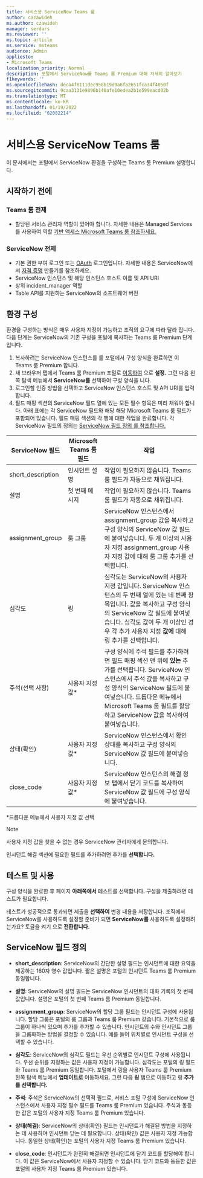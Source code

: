 ```yaml
---
title: 서비스용 ServiceNow Teams 룸
author: cazawideh
ms.author: czawideh
manager: serdars
ms.reviewer: ''
ms.topic: article
ms.service: msteams
audience: Admin
appliesto:
- Microsoft Teams
localization_priority: Normal
description: 포털에서 ServiceNow를 Teams 룸 Premium 대해 자세히 알아보기
f1keywords: ''
ms.openlocfilehash: deca4f8111dec958b19d9a6fa2651fca34f4050f
ms.sourcegitcommit: 9caa3131e9896b140afe10edea2b1e599eacd02b
ms.translationtype: MT
ms.contentlocale: ko-KR
ms.lasthandoff: 01/19/2022
ms.locfileid: "62082214"
---
```

# <a name="configure-servicenow-for-teams-rooms"></a>서비스용 ServiceNow Teams 룸

이 문서에서는 포털에서 ServiceNow 환경을 구성하는 Teams 룸 Premium 설명합니다.

## <a name="before-you-begin"></a>시작하기 전에

### <a name="teams-rooms-prerequisites"></a>Teams 룸 전제

- 할당된 서비스 관리자 역할이 있어야 합니다. 자세한 내용은 Managed Services 를 사용하여 역할 [기반 액세스 Microsoft Teams 룸 참조하세요.](microsoft-teams-rooms-premium-rbac.md)

### <a name="servicenow-prerequisites"></a>ServiceNow 전제

- 기본 권한 부여 로그인 또는 [OAuth](https://docs.servicenow.com/bundle/rome-platform-administration/page/administer/security/concept/c_OAuthApplications.html) 로그인입니다. 자세한 내용은 ServiceNow에서 [자격 증명](https://developer.servicenow.com/dev.do#!/learn/learning-plans/rome/servicenow_application_developer/app_store_learnv2_rest_rome_creating_credentials) 만들기를 참조하세요.
- ServiceNow 인스턴스 및 해당 인스턴스 호스트 이름 및 API URI
- 상위 incident_manager 역할
- Table API를 지원하는 ServiceNow의 소프트웨어 버전

## <a name="configure-your-environment"></a>환경 구성

환경을 구성하는 방식은 매우 사용자 지정이 가능하고 조직의 요구에 따라 달라 집니다. 다음 단계는 ServiceNow의 기존 구성을 포털에 복사하는 Teams 룸 Premium 단계입니다.

1. 복사하려는 ServiceNow 인스턴스를 를 포털에서 구성 양식을 완료하면 이 Teams 룸 Premium 합니다.
2. 새 브라우저 탭에서 Teams 룸 Premium 포털로 [이동하여](https://portal.rooms.microsoft.com/) 으로 **설정.** 그런 다음 왼쪽 탐색 메뉴에서 **ServiceNow를** 선택하여 구성 양식을 니다.
3. 로그인할 인증 방법을 선택하고 ServiceNow 인스턴스 호스트 및 API URI를 입력합니다.
4. 필드 매핑 섹션의 ServiceNow 필드 열에 있는 모든 필수 항목은 미리 채워야 합니다. 아래 표에는 각 ServiceNow 필드와 해당 해당 Microsoft Teams 룸 필드가 포함되어 있습니다. 필드 매핑 섹션의 각 행에 대한 작업을 완료합니다. 각 ServiceNow 필드의 정의는 [ServiceNow 필드 정의 를 참조합니다.](#servicenow-field-definitions)

| ServiceNow 필드 | Microsoft Teams 룸 필드 | 작업 |
| --- | --- | --- |
| short_description | 인시던트 설명 | 작업이 필요하지 않습니다. Teams 룸 필드가 자동으로 채워집니다. |
| 설명 | 첫 번째 메시지 | 작업이 필요하지 않습니다. Teams 룸 필드가 자동으로 채워집니다. |
| assignment_group | 룸 그룹 | ServiceNow 인스턴스에서 assignment_group 값을 복사하고 구성 양식의 ServiceNow 값 필드에 붙여넣습니다. 두 개 이상의 사용자 지정 assignment_group  사용자 지정 값에 대해 룸 그룹 추가를 선택합니다. |
| 심각도 | 링 | 심각도는 ServiceNow의 사용자 지정 값입니다. ServiceNow 인스턴스의 두 번째 열에 있는 네 번째 항목입니다. 값을 복사하고 구성 양식의 ServiceNow 값 필드에 붙여넣습니다. 심각도 값이 두 개 이상인 경우 각 추가 사용자 지정 **값에** 대해 링 추가를 선택합니다. |
| 주석(선택 사항) | 사용자 지정 값* | 구성 양식에 주석 필드를 추가하려면 필드 매핑 섹션 맨 위에 **있는** 추가를 선택합니다. ServiceNow 인스턴스에서 주석 값을 복사하고 구성 양식의 ServiceNow 필드에 붙여넣습니다. 드롭다운 메뉴에서 Microsoft Teams 룸 필드를 할당하고 ServiceNow 값을 복사하여 붙여넣습니다. |
| 상태(확인) | 사용자 지정 값* | ServiceNow 인스턴스에서 확인 상태를 복사하고 구성 양식의 ServiceNow 값 필드에 붙여넣습니다. |
| close_code | 사용자 지정 값* | ServiceNow 인스턴스의 해결 정보 탭에서 닫기 코드를 복사하여 ServiceNow 값 필드에 구성 양식에 붙여넣습니다.  |

*드롭다운 메뉴에서 사용자 지정 값 선택

>[!NOTE]
>사용자 지정 값을 찾을 수 없는 경우 ServiceNow 관리자에게 문의합니다.

인시던트 해결 섹션에 필요한 필드를 추가하려면 추가를 **선택합니다.**

## <a name="test-and-enable"></a>테스트 및 사용

구성 양식을 완료한 후 페이지 **아래쪽에서** 테스트를 선택합니다. 구성을 제출하려면 테스트가 필요합니다.

테스트가 성공적으로 통과되면 제출을 **선택하여** 변경 내용을 저장합니다. 조직에서 ServiceNow를 사용하도록 설정할 준비가 되면 **ServiceNow를** 사용하도록 설정하려는가요? 토글을 켜기 으로 **전환합니다.**

## <a name="servicenow-field-definitions"></a>ServiceNow 필드 정의

- **short_description**: ServiceNow의 간단한 설명 필드는 인시던트에 대한 요약을 제공하는 160자 영수 값입니다. 짧은 설명은 포털의 인시던트 Teams 룸 Premium 동일합니다.

- **설명**: ServiceNow의 설명 필드는 ServiceNow 인시던트의 대화 기록의 첫 번째 값입니다. 설명은 포털의 첫 번째 Teams 룸 Premium 동일합니다.

- **assignment_group**: ServiceNow의 할당 그룹 필드는 인시던트 구성에 사용됩니다. 할당 그룹은 포털의 룸 그룹과 Teams 룸 Premium 같습니다. 기본적으로 룸 그룹이 하나씩 있으며 추가를 추가할 수 있습니다. 인시던트의 수와 인시던트 그룹을 그룹화하는 방법을 결정할 수 있습니다. 예를 들어 위치별로 인시던트 구성을 선택할 수 있습니다.

- **심각도**: ServiceNow의 심각도 필드는 우선 순위별로 인시던트 구성에 사용됩니다. 우선 순위를 지정하는 값은 사용자 지정이 가능합니다. 심각도는 포털의 링 필드와 Teams 룸 Premium 동일합니다. 포털에서 링을 사용자 Teams 룸 Premium 왼쪽 탐색 메뉴에서 **업데이트로** 이동하세요. 그런 다음 **링** 탭으로 이동하고 링 **추가를 선택합니다.**

- **주석**: 주석은 ServiceNow의 선택적 필드로, 서비스 포털 구성에 ServiceNow 인스턴스에서 사용자 지정 필수 필드를 Teams 룸 Premium 있습니다. 주석과 동등한 값은 포털의 사용자 지정 Teams 룸 Premium 있습니다.

- **상태(해결)**: ServiceNow의 상태(확인) 필드는 인시던트가 해결된 방법을 지정하는 데 사용하며 인시던트 닫는 데 필요합니다. 상태(확인) 값은 사용자 지정 가능합니다. 동일한 상태(확인)는 포털의 사용자 지정 Teams 룸 Premium 있습니다.

- **close_code**: 인시던트가 완전히 해결되면 인시던트에 닫기 코드를 할당해야 합니다. 이 값은 ServiceNow에서 사용자 지정할 수 있습니다. 닫기 코드와 동등한 값은 포털의 사용자 지정 Teams 룸 Premium 있습니다.
